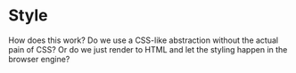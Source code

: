 # Style

How does this work? Do we use a CSS-like abstraction without the actual pain of CSS? Or do we just render to HTML and let the styling happen in the browser engine?
